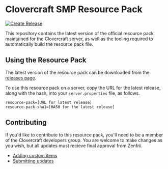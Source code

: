 # Clovercraft SMP Resource Pack

[![Create Release](https://github.com/clovercraft/resource-pack/actions/workflows/release.yml/badge.svg?branch=production&event=workflow_dispatch)](https://github.com/clovercraft/resource-pack/actions/workflows/release.yml)

This repository contains the latest version of the official resource pack maintained for the Clovercraft server, as well as the tooling required to automatically build the resource pack file.

## Using the Resource Pack

The latest version of the resource pack can be downloaded from the [releases page](https://github.com/clovercraft/resource-pack/releases).

To use this resource pack on a server, copy the URL for the latest release, along with the hash, into your `server.properties` file, as follows.

```
resource-pack=[URL for latest release]
resource-pack-sha1=[HASH for the latest release]
```

## Contributing

If you'd like to contribute to this resource pack, you'll need to be a member of the Clovercraft developers group. You are welcome to make changes as you wish, but all updates must recieve final approval from Zenfrii.

 - [Adding custom items](/docs/custom-items.md)
 - [Submitting updates](/docs/pull-requests.md)